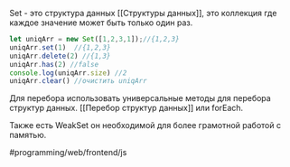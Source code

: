 Set - это структура данных [[Структуры данных]], это коллекция где каждое значение может быть только один раз.
```js
let uniqArr = new Set([1,2,3,1]);//{1,2,3}
uniqArr.set(1)	//{1,2,3}
uniqArr.delete(2) //{1,3}
uniqArr.has(2) //false
console.log(uniqArr.size) //2
uniqArr.clear() //очистить uniqArr
```

Для перебора использовать универсальные методы для перебора структур данных. [[Перебор структур данных]] или forEach.

Также есть WeakSet он необходимой для более грамотной работой с памятью.

#programming/web/frontend/js